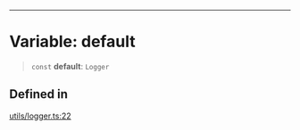 ***

# Variable: default

> `const` **default**: `Logger`

## Defined in

[utils/logger.ts:22](https://github.com/asifqatar/Snapper/blob/f34895dbdc410d2977f496cbdd4025a30b31841f/utils/logger.ts#L22)
